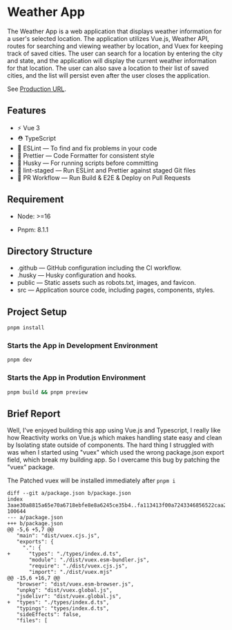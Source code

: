 # Weather App

The Weather App is a web application that displays weather information for a user's selected location. The application utilizes Vue.js, Weather API, routes for searching and viewing weather by location, and Vuex for keeping track of saved cities. The user can search for a location by entering the city and state, and the application will display the current weather information for that location. The user can also
save a location to their list of saved cities, and the list will persist even after the user closes the application.

See [Production URL](https://weather-app-liart-pi.vercel.app/).

## Features

- ⚡️ Vue 3
- ⛑ TypeScript
- 📏 ESLint — To find and fix problems in your code
- 💖 Prettier — Code Formatter for consistent style
- 🐶 Husky — For running scripts before committing
- 🚫 lint-staged — Run ESLint and Prettier against staged Git files
- 👷 PR Workflow — Run Build & E2E & Deploy on Pull Requests

## Requirement

- Node: >=16

- Pnpm: 8.1.1

## Directory Structure

- .github — GitHub configuration including the CI workflow.
- .husky — Husky configuration and hooks.
- public — Static assets such as robots.txt, images, and favicon.
- src — Application source code, including pages, components, styles.

## Project Setup

```sh
pnpm install
```

### Starts the App in Development Environment

```sh
pnpm dev
```

### Starts the App in Prodution Environment

```sh
pnpm build && pnpm preview
```

## Brief Report

Well, I've enjoyed building this app using Vue.js and Typescript, I really like how Reactivity works on Vue.js which makes handling state easy and clean by Isolating state outside of components.
The hard thing I struggled with was when I started using "vuex" which used the wrong package.json export field, which break my building app.
So I overcame this bug by patching the "vuex" package.

The Patched vuex will be installed immediately after `pnpm i`

```
diff --git a/package.json b/package.json
index 3aae30a8815a65e70a6718ebfe8e8a6245ce35b4..fa113413f00a7243346856522caa2499de4b5d55 100644
--- a/package.json
+++ b/package.json
@@ -5,6 +5,7 @@
   "main": "dist/vuex.cjs.js",
   "exports": {
     ".": {
+      "types": "./types/index.d.ts",
       "module": "./dist/vuex.esm-bundler.js",
       "require": "./dist/vuex.cjs.js",
       "import": "./dist/vuex.mjs"
@@ -15,6 +16,7 @@
   "browser": "dist/vuex.esm-browser.js",
   "unpkg": "dist/vuex.global.js",
   "jsdelivr": "dist/vuex.global.js",
+  "types": "./types/index.d.ts",
   "typings": "types/index.d.ts",
   "sideEffects": false,
   "files": [
```
